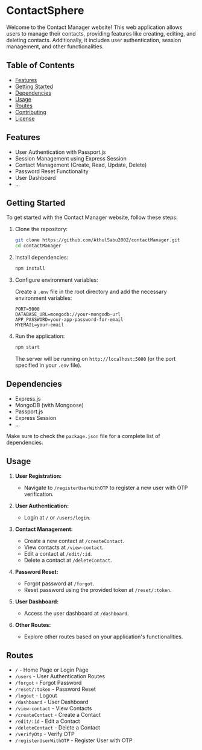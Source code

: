 
# ContactSphere

Welcome to the Contact Manager website! This web application allows users to manage their contacts, providing features like creating, editing, and deleting contacts. Additionally, it includes user authentication, session management, and other functionalities.

## Table of Contents

- [Features](#features)
- [Getting Started](#getting-started)
- [Dependencies](#dependencies)
- [Usage](#usage)
- [Routes](#routes)
- [Contributing](#contributing)
- [License](#license)

## Features

- User Authentication with Passport.js
- Session Management using Express Session
- Contact Management (Create, Read, Update, Delete)
- Password Reset Functionality
- User Dashboard
- ...

## Getting Started

To get started with the Contact Manager website, follow these steps:

1. Clone the repository:

   ```bash
   git clone https://github.com/AthulSabu2002/contactManager.git
   cd contactManager
   ```

2. Install dependencies:

   ```bash
   npm install
   ```

3. Configure environment variables:

   Create a `.env` file in the root directory and add the necessary environment variables:

   ```env
   PORT=5000
   DATABASE_URL=mongodb://your-mongodb-url
   APP_PASSWORD=your-app-password-for-email
   MYEMAIL=your-email
   ```

4. Run the application:

   ```bash
   npm start
   ```

   The server will be running on `http://localhost:5000` (or the port specified in your `.env` file).

## Dependencies

- Express.js
- MongoDB (with Mongoose)
- Passport.js
- Express Session
- ...

Make sure to check the `package.json` file for a complete list of dependencies.

## Usage

1. **User Registration:**
   - Navigate to `/registerUserWithOTP` to register a new user with OTP verification.

2. **User Authentication:**
   - Login at `/` or `/users/login`.

3. **Contact Management:**
   - Create a new contact at `/createContact`.
   - View contacts at `/view-contact`.
   - Edit a contact at `/edit/:id`.
   - Delete a contact at `/deleteContact`.

4. **Password Reset:**
   - Forgot password at `/forgot`.
   - Reset password using the provided token at `/reset/:token`.

5. **User Dashboard:**
   - Access the user dashboard at `/dashboard`.

6. **Other Routes:**
   - Explore other routes based on your application's functionalities.

## Routes

- `/` - Home Page or Login Page
- `/users` - User Authentication Routes
- `/forgot` - Forgot Password
- `/reset/:token` - Password Reset
- `/logout` - Logout
- `/dashboard` - User Dashboard
- `/view-contact` - View Contacts
- `/createContact` - Create a Contact
- `/edit/:id` - Edit a Contact
- `/deleteContact` - Delete a Contact
- `/verifyOtp` - Verify OTP
- `/registerUserWithOTP` - Register User with OTP
